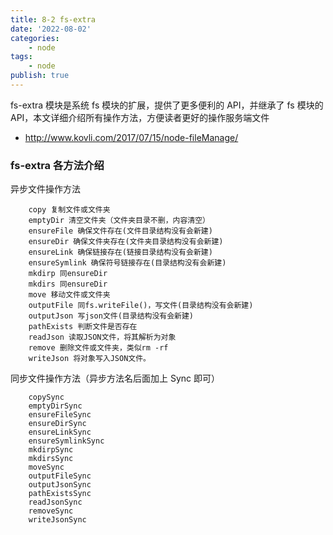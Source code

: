 ```yaml
---
title: 8-2 fs-extra
date: '2022-08-02'
categories:
    - node
tags:
    - node
publish: true
---
```


fs-extra 模块是系统 fs 模块的扩展，提供了更多便利的 API，并继承了 fs 模块的 API，本文详细介绍所有操作方法，方便读者更好的操作服务端文件

-   http://www.kovli.com/2017/07/15/node-fileManage/

### fs-extra 各方法介绍

异步文件操作方法

```
    copy 复制文件或文件夹
    emptyDir 清空文件夹（文件夹目录不删，内容清空）
    ensureFile 确保文件存在(文件目录结构没有会新建)
    ensureDir 确保文件夹存在(文件夹目录结构没有会新建)
    ensureLink 确保链接存在(链接目录结构没有会新建)
    ensureSymlink 确保符号链接存在(目录结构没有会新建)
    mkdirp 同ensureDir
    mkdirs 同ensureDir
    move 移动文件或文件夹
    outputFile 同fs.writeFile()，写文件(目录结构没有会新建)
    outputJson 写json文件(目录结构没有会新建)
    pathExists 判断文件是否存在
    readJson 读取JSON文件，将其解析为对象
    remove 删除文件或文件夹，类似rm -rf
    writeJson 将对象写入JSON文件。
```

同步文件操作方法（异步方法名后面加上 Sync 即可）

```
    copySync
    emptyDirSync
    ensureFileSync
    ensureDirSync
    ensureLinkSync
    ensureSymlinkSync
    mkdirpSync
    mkdirsSync
    moveSync
    outputFileSync
    outputJsonSync
    pathExistsSync
    readJsonSync
    removeSync
    writeJsonSync

```
